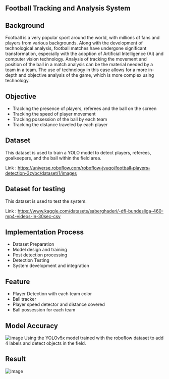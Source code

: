 ## Football Tracking and Analysis System

## Background
Football is a very popular sport around the world, with millions of fans and players from various backgrounds. Along with the development of technological analysis, football matches have undergone significant transformation, especially with the adoption of Artificial Intelligence (AI) and computer vision technology. Analysis of tracking the movement and position of the ball in a match analysis can be the material needed by a team in a team. The use of technology in this case allows for a more in-depth and objective analysis of the game, which is more complex using technology.

## Objective
- Tracking the presence of players, referees and the ball on the screen
- Tracking the speed of player movement
- Tracking possession of the ball by each team
- Tracking the distance traveled by each player

## Dataset
This dataset is used to train a YOLO model to detect players, referees, goalkeepers, and the ball within the field area.

Link : https://universe.roboflow.com/roboflow-jvuqo/football-players-detection-3zvbc/dataset/1/images

## Dataset for testing
This dataset is used to test the system.

Link : https://www.kaggle.com/datasets/saberghaderi/-dfl-bundesliga-460-mp4-videos-in-30sec-csv

## Implementation Process
- Dataset Preparation
- Model design and training
- Post detection processing
- Detection Testing
- System development and integration

## Feature
- Player Detection with each team color
- Ball tracker
- Player speed detector and distance covered
- Ball possession for each team

## Model Accuracy
![image](https://github.com/user-attachments/assets/9743f572-9192-49cf-9fe7-58401c26525a)
Using the YOLOv5x model trained with the roboflow dataset to add 4 labels and detect objects in the field.

## Result
![image](https://github.com/user-attachments/assets/fc692663-fc35-44d8-bfa9-e805fa8bcda1)


